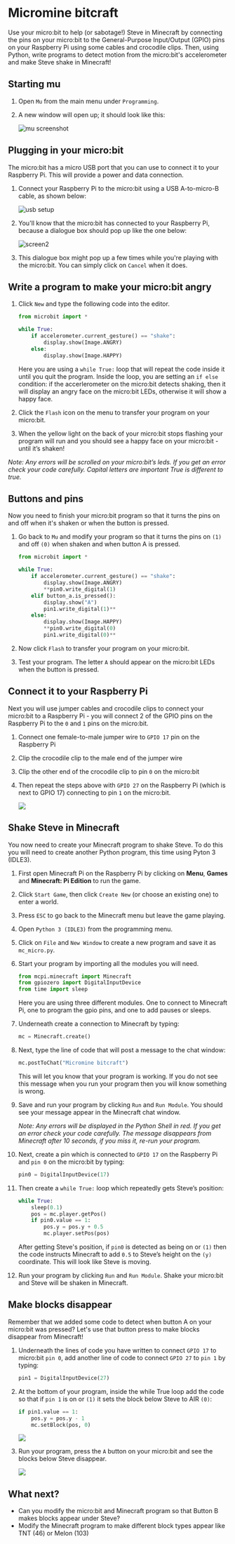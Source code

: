 # Micromine bitcraft

Use your micro:bit to help (or sabotage!) Steve in Minecraft by connecting the pins on your micro:bit to the General-Purpose Input/Output (GPIO) pins on your Raspberry Pi using some cables and crocodile clips. Then, using Python, write programs to detect motion from the micro:bit's accelerometer and make Steve shake in Minecraft!

## Starting mu

1. Open `Mu` from the main menu under `Programming`.

1. A new window will open up; it should look like this:

	![mu screenshot](images/screen1.png)

## Plugging in your micro:bit

The micro:bit has a micro USB port that you can use to connect it to your Raspberry Pi. This will provide a power and data connection.

1. Connect your Raspberry Pi to the micro:bit using a USB A-to-micro-B cable, as shown below:

	![usb setup](images/usb.png)

1. You'll know that the micro:bit has connected to your Raspberry Pi, because a dialogue box should pop up like the one below:

	![screen2](images/screen2.png)

1. This dialogue box might pop up a few times while you're playing with the micro:bit. You can simply click on `Cancel` when it does.

## Write a program to make your micro:bit angry

1. Click `New` and type the following code into the editor.

	```python
	from microbit import *
	
	while True:
        if accelerometer.current_gesture() == "shake":
            display.show(Image.ANGRY)
        else:
            display.show(Image.HAPPY)
    ```
    
    Here you are using a `while True:` loop that will repeat the code inside it until you quit the program. Inside the loop, you are setting an `if else` condition: if the accerlerometer on the micro:bit detects shaking, then it will display an angry face on the micro:bit LEDs, otherwise it will show a happy face.
                
1. Click the `Flash` icon on the menu to transfer your program on your micro:bit.

1. When the yellow light on the back of your micro:bit stops flashing your program will run and you should see a happy face on your micro:bit - until it’s shaken!

*Note: Any errors will be scrolled on your micro:bit’s leds. If you get an error check your code carefully. Capital letters are important True is different to true.*

## Buttons and pins
Now you need to finish your micro:bit program so that it turns the pins on and off when it's shaken or when the button is pressed.

1. Go back to `Mu` and modify your program so that it turns the pins on `(1)` and off `(0)` when shaken and when button A is pressed.

	```python
	from microbit import *
    
    while True:
        if accelerometer.current_gesture() == "shake":
            display.show(Image.ANGRY)
            **pin0.write_digital(1)
        elif button_a.is_pressed():
            display.show("A")
            pin1.write_digital(1)**
        else:
            display.show(Image.HAPPY)
            **pin0.write_digital(0)
            pin1.write_digital(0)**
    ```
	
            
1. Now click `Flash` to transfer your program on your micro:bit.
1. Test your program. The letter `A` should appear on the micro:bit LEDs when the button is pressed.

## Connect it to your Raspberry Pi
Next you will use jumper cables and crocodile clips to connect your micro:bit to a Raspberry Pi - you will connect 2 of the GPIO pins on the Raspberry Pi to the `0` and `1` pins on the micro:bit.

1. Connect one female-to-male jumper wire to `GPIO 17` pin on the Raspberry Pi
1. Clip the crocodile clip to the male end of the jumper wire
1. Clip the other end of the crocodile clip to pin `0` on the micro:bit
1. Then repeat the steps above with `GPIO 27` on the Raspberry Pi (which is next to GPIO 17) connecting to pin `1` on the micro:bit.


	![](images/microbit-pi-pins-connect.png)


## Shake Steve in Minecraft

You now need to create your Minecraft program to shake Steve. To do this you will need to create another Python program, this time using Pyton 3 (IDLE3).

1. First open Minecraft Pi on the Raspberry Pi by clicking on **Menu**, **Games** and **Minecraft: Pi Edition** to run the game.
1. Click `Start Game`, then click `Create New` (or choose an existing one) to enter a world.
1. Press `ESC` to go back to the Minecraft menu but leave the game playing.
1. Open `Python 3 (IDLE3)` from the programming menu.
1. Click on `File` and `New Window` to create a new program and save it as `mc_micro.py`.
1. Start your program by importing all the modules you will need.

	```python
	from mcpi.minecraft import Minecraft
    from gpiozero import DigitalInputDevice
    from time import sleep
    ```
    Here you are using three different modules. One to connect to Minecraft Pi, one to program the gpio pins, and one to add pauses or sleeps.

1. Underneath create a connection to Minecraft by typing:
	
	```python
	mc = Minecraft.create()
	```

1. Next, type the line of code that will post a message to the chat window:

	```python
	mc.postToChat("Micromine bitcraft")
	```
	This will let you know that your program is working. If you do not see this message when you run your program then you will know something is wrong.

1. Save and run your program by clicking `Run` and `Run Module`. You should see your message appear in the Minecraft chat window.

	*Note: Any errors will be displayed in the Python Shell in red. If you get an error check your code carefully. The message disappears from Minecraft after 10 seconds, if you miss it, re-run your program.*

1. Next, create a pin which is connected to `GPIO 17` on the Raspberry Pi and `pin 0` on the micro:bit by typing:

	```python
	pin0 = DigitalInputDevice(17)
	```

1. Then create a `while True:` loop which repeatedly gets Steve’s position:

	```python
	while True:
        sleep(0.1)
        pos = mc.player.getPos()
        if pin0.value == 1:
            pos.y = pos.y + 0.5
            mc.player.setPos(pos)
     ```   
        
    After getting Steve's position, if `pin0` is detected as being on or `(1)` then the code instructs Minecraft to add `0.5` to Steve’s height on the `(y)` coordinate. This will look like Steve is moving. 

1. Run your program by clicking `Run` and `Run Module`. Shake your micro:bit and Steve will be shaken in Minecraft.

## Make blocks disappear 
Remember that we added some code to detect when button A on your micro:bit was pressed? Let's use that button press to make blocks disappear from Minecraft!

1. Underneath the lines of code you have written to connect `GPIO 17` to micro:bit `pin 0`, add another line of code to connect `GPIO 27` to `pin 1` by typing:

	```python
    pin1 = DigitalInputDevice(27)
    ```
1. At the bottom of your program, inside the while True loop add the code so that if `pin 1` is on or `(1)` it sets the block below Steve to AIR `(0)`:

	```python
    if pin1.value == 1:
        pos.y = pos.y - 1
        mc.setBlock(pos, 0)
    ```    
    
    ![](images/idle3-code.png)

1. Run your program, press the `A` button on your micro:bit and see the blocks below Steve disappear.

	![](images/steve-in-a-hole.png)

## What next?
- Can you modify the micro:bit and Minecraft program so that Button B makes blocks appear under Steve?
- Modify the Minecraft program to make different block types appear like TNT (46) or Melon (103)

